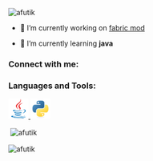 <p align="left"> <img src="https://komarev.com/ghpvc/?username=afutik&label=Profile%20views&color=0e75b6&style=flat" alt="afutik" /> </p>

- 🔭 I’m currently working on [fabric mod](https://github.com/AFUtik/fabric-mod-1.20)

- 🌱 I’m currently learning **java**

<h3 align="left">Connect with me:</h3>
<p align="left">
</p>

<h3 align="left">Languages and Tools:</h3>
<p align="left"> <a href="https://www.java.com" target="_blank" rel="noreferrer"> <img src="https://raw.githubusercontent.com/devicons/devicon/master/icons/java/java-original.svg" alt="java" width="40" height="40"/> </a> <a href="https://www.python.org" target="_blank" rel="noreferrer"> <img src="https://raw.githubusercontent.com/devicons/devicon/master/icons/python/python-original.svg" alt="python" width="40" height="40"/> </a> </p>

<p>&nbsp;<img align="center" src="https://github-readme-stats.vercel.app/api?username=afutik&show_icons=true&locale=en" alt="afutik" /></p>

<p><img align="center" src="https://github-readme-streak-stats.herokuapp.com/?user=afutik&" alt="afutik" /></p>
